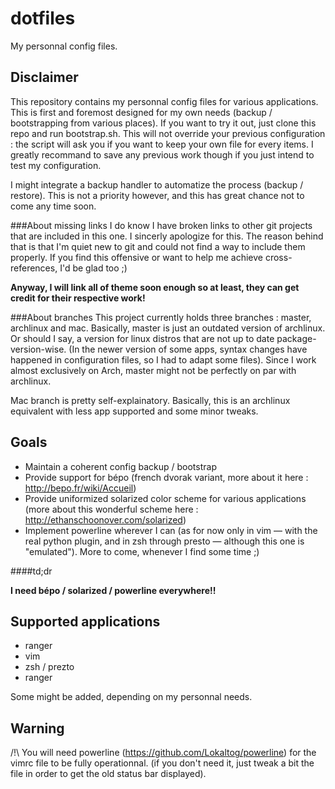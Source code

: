 dotfiles
========

My personnal config files.

Disclaimer
----------
This repository contains my personnal config files for various applications.
This is first and foremost designed for my own needs (backup / bootstrapping
from various places).
If you want to try it out, just clone this repo and run bootstrap.sh.
This will not override your previous configuration : the script will
ask you if you want to keep your own file for every items. I greatly
recommand to save any previous work though if you just intend to test my
configuration.

I might integrate a backup handler to automatize the process (backup / restore).
This is not a priority however, and this has great chance not to come
any time soon.

###About missing links
I do know I have broken links to other git projects that are included in this one.
I sincerly apologize for this. The reason behind that is that I'm quiet new to git
and could not find a way to include them properly. If you find this offensive
or want to help me achieve cross-references, I'd be glad too ;)

**Anyway, I will link all of theme soon enough so at least, they can get credit
for their respective work!**

###About branches
This project currently holds three branches : master, archlinux and mac.
Basically, master is just an outdated version of archlinux. Or should I say, a
version for linux distros that are not up to date package-version-wise. (In the newer
version of some apps, syntax changes have happened in configuration files, so I had
to adapt some files).
Since I work almost exclusively on Arch, master might not be perfectly on par with archlinux.

Mac branch is pretty self-explainatory. Basically, this is an archlinux equivalent with less
app supported and some minor tweaks.


Goals
-----

- Maintain a coherent config backup / bootstrap
- Provide support for bépo (french dvorak variant, more about it here : http://bepo.fr/wiki/Accueil)
- Provide uniformized solarized color scheme for various applications (more about this wonderful scheme 
here : http://ethanschoonover.com/solarized)
- Implement powerline wherever I can (as for now only in vim — with the real python plugin, and 
in zsh through presto — although this one is "emulated"). More to come, whenever I find some time ;)

####td;dr

**I need bépo / solarized / powerline everywhere!!**


Supported applications
----------------------
- ranger
- vim
- zsh / prezto
- ranger

Some might be added, depending on my personnal needs.


Warning
-------
/!\ You will need powerline (https://github.com/Lokaltog/powerline) for
the vimrc file to be fully operationnal. (if you don't need it,
just tweak a bit the file in order to get the old status bar displayed).
